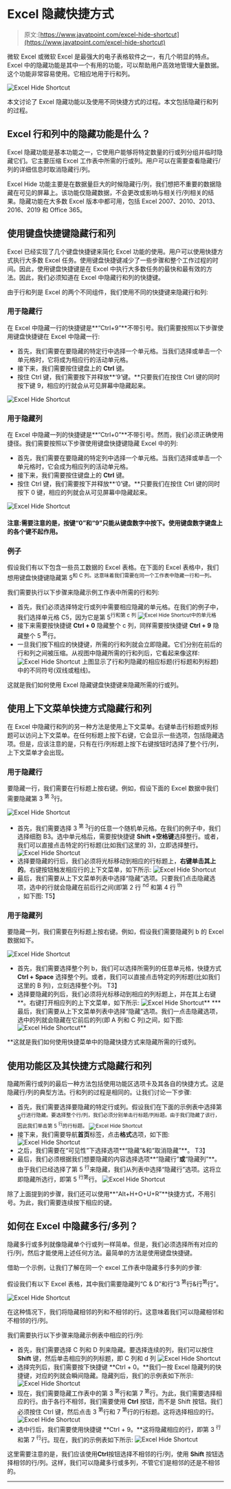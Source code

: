 # Excel 隐藏快捷方式

> 原文:[https://www.javatpoint.com/excel-hide-shortcut](https://www.javatpoint.com/excel-hide-shortcut)

微软 Excel 或微软 Excel 是最强大的电子表格软件之一，有几个明显的特点。Excel 中的隐藏功能是其中一个有用的功能，可以帮助用户高效地管理大量数据。这个功能非常容易使用。它相应地用于行和列。

![Excel Hide Shortcut](img/4ae7618b8a695f12569c53af6c6265bd.png)

本文讨论了 Excel 隐藏功能以及使用不同快捷方式的过程。本文包括隐藏行和列的过程。

## Excel 行和列中的隐藏功能是什么？

Excel 隐藏功能是基本功能之一，它使用户能够将特定数量的行或列分组并临时隐藏它们。它主要压缩 Excel 工作表中所需的行或列。用户可以在需要查看隐藏行/列的详细信息时取消隐藏行/列。

Excel Hide 功能主要是在数据量巨大的时候隐藏行/列，我们想把不重要的数据隐藏在可见的屏幕上。该功能仅隐藏数据，不会更改或影响与相关行/列相关的结果。隐藏功能在大多数 Excel 版本中都可用，包括 Excel 2007、2010、2013、2016、2019 和 Office 365。

## 使用键盘快捷键隐藏行和列

Excel 已经实现了几个键盘快捷键来简化 Excel 功能的使用。用户可以使用快捷方式执行大多数 Excel 任务。使用键盘快捷键减少了一些步骤和整个工作过程的时间。因此，使用键盘快捷键是在 Excel 中执行大多数任务的最快和最有效的方法。因此，我们必须知道在 Excel 中隐藏行和列的快捷键。

由于行和列是 Excel 的两个不同组件，我们使用不同的快捷键来隐藏行和列:

### 用于隐藏行

在 Excel 中隐藏一行的快捷键是**“Ctrl+9”**不带引号。我们需要按照以下步骤使用键盘快捷键在 Excel 中隐藏一行:

*   首先，我们需要在要隐藏的特定行中选择一个单元格。当我们选择或单击一个单元格时，它将成为相应行的活动单元格。
*   接下来，我们需要按住键盘上的 **Ctrl** 键。
*   按住 Ctrl 键，我们需要按下并释放**‘9’键。**只要我们在按住 Ctrl 键的同时按下键 9，相应的行就会从可见屏幕中隐藏起来。

![Excel Hide Shortcut](img/e1a276d238a21ca53f83dba1fe84ff22.png)

### 用于隐藏列

在 Excel 中隐藏一列的快捷键是**“Ctrl+0”**不带引号。然而，我们必须正确使用捷径。我们需要按照以下步骤使用键盘快捷键隐藏 Excel 中的列:

*   首先，我们需要在要隐藏的特定列中选择一个单元格。当我们选择或单击一个单元格时，它会成为相应列的活动单元格。
*   接下来，我们需要按住键盘上的 **Ctrl** 键。
*   按住 Ctrl 键，我们需要按下并释放**‘0’键。**只要我们在按住 Ctrl 键的同时按下 0 键，相应的列就会从可见屏幕中隐藏起来。

![Excel Hide Shortcut](img/e7136d351a6f7f3215084792d1ccbfcb.png)

#### 注意:需要注意的是，按键“0”和“9”只能从键盘数字中按下。使用键盘数字键盘上的各个键不起作用。

### 例子

假设我们有以下包含一些员工数据的 Excel 表格。在下面的 Excel 表格中，我们想用键盘快捷键隐藏第 5<sup>和 C 列。这意味着我们需要在同一个工作表中隐藏一行和一列。</sup>

我们需要执行以下步骤来隐藏示例工作表中所需的行和列:

*   首先，我们必须选择特定行或列中需要相应隐藏的单元格。在我们的例子中，我们选择单元格 C5，因为它是第 5<sup>行和第 c 列
    ![Excel Hide Shortcut](img/96b09881d27566fe01cb03e895c7f960.png)中的单元格</sup>
*   接下来需要按快捷键 **Ctrl + 0** 隐藏整个 c 列，同样需要按快捷键 **Ctrl + 9** 隐藏整个 5 <sup>第</sup>行。
*   一旦我们按下相应的快捷键，所需的行和列就会立即隐藏。它们分别在前后的行和列之间被压缩。从视图中隐藏所需的行和列后，它看起来像这样:
    ![Excel Hide Shortcut](img/111ed32be5261e78e3eba56ca35c04dd.png)
    上图显示了行和列隐藏的相应标题(行标题和列标题)中的不同符号(双线或粗线)。

这就是我们如何使用 Excel 隐藏键盘快捷键来隐藏所需的行或列。

## 使用上下文菜单快捷方式隐藏行和列

在 Excel 中隐藏行和列的另一种方法是使用上下文菜单。右键单击行标题或列标题可以访问上下文菜单。在任何标题上按下右键，它会显示一些选项，包括隐藏选项。但是，应该注意的是，只有在行/列标题上按下右键按钮时选择了整个行/列，上下文菜单才会出现。

### 用于隐藏行

要隐藏一行，我们需要在行标题上按右键。例如，假设下面的 Excel 数据中我们需要隐藏第 3 <sup>第 3</sup>行。

![Excel Hide Shortcut](img/237e2f4a5455505f6627832923429e95.png)

*   首先，我们需要选择 3 <sup>第 3</sup>行的任意一个随机单元格。在我们的例子中，我们选择细胞 B3。选中单元格后，需要按快捷键 **Shift +空格键**选择整行。或者，我们可以直接点击特定的行标题(比如我们这里的 3)，立即选择整行。
    ![Excel Hide Shortcut](img/390c3d21dfe188ee0e51b69e4247da5e.png)
*   选择要隐藏的行后，我们必须将光标移动到相应的行标题上，**右键单击其上的**。右键按钮触发相应行的上下文菜单，如下所示:
    ![Excel Hide Shortcut](img/b9077e3c56bf6a9b4c24dd535a00e234.png)
*   最后，我们需要从上下文菜单列表中选择“隐藏”选项。只要我们点击隐藏选项，选中的行就会隐藏在前后行之间(即第 2 行 <sup>nd</sup> 和第 4 行 <sup>th</sup> ，如下图:
    T5】

### 用于隐藏列

要隐藏一列，我们需要在列标题上按右键。例如，假设我们需要隐藏列 b 的 Excel 数据如下。

![Excel Hide Shortcut](img/1ea7b80bd1a2df4f64fdee9e22d8f77b.png)

*   首先，我们需要选择整个列 b，我们可以选择所需列的任意单元格，快捷方式 **Ctrl + Space** 选择整个列。或者，我们可以直接点击特定的列标题(比如我们这里的 B 列)，立刻选择整个列。
    T3】
*   选择要隐藏的列后，我们必须将光标移动到相应的列标题上，并在其上右键**。右键打开相应列的上下文菜单，如下所示:
    ![Excel Hide Shortcut](img/b03ac9c27337445da78860ad24977b4b.png)**
***   最后，我们需要从上下文菜单列表中选择“隐藏”选项。我们一点击隐藏选项，选中的列就会隐藏在它前后的列(即 A 列和 C 列)之间，如下图:
    ![Excel Hide Shortcut](img/c2db62da0f51fcd509f414d08ae1d232.png)**

 **这就是我们如何使用快捷菜单中的隐藏快捷方式来隐藏所需的行或列。

## 使用功能区及其快捷方式隐藏行和列

隐藏所需行或列的最后一种方法包括使用功能区选项卡及其各自的快捷方式。这是隐藏行/列的典型方法。行和列的过程是相同的。让我们讨论一下步骤:

*   首先，我们需要选择要隐藏的特定行或列。假设我们在下面的示例表中选择第 5<sup>行进行隐藏。要选择整个行/列，我们必须分别单击行标题/列标题。由于我们隐藏了该行，因此我们单击第 5 <sup>行</sup>的行标题。
    ![Excel Hide Shortcut](img/7c2b9d22d888a735afde428a08bbae00.png)</sup>
*   接下来，我们需要导航**首页**标签，点击**格式**选项，如下图:
    ![Excel Hide Shortcut](img/d59a65fcc047853730d0fd88401d3d8a.png)
*   之后，我们需要在“可见性”下选择选项**“隐藏”&和“取消隐藏”**。
    T3】
*   最后，我们必须根据我们想要隐藏的内容选择选项**“隐藏行”**或**“隐藏列”**。由于我们已经选择了第 5 <sup>行</sup>来隐藏，我们从列表中选择“隐藏行”选项。这将立即隐藏所选行，即第 5 <sup>行第</sup>行。
    ![Excel Hide Shortcut](img/e470a725f7633cfc7f9eb79f165eb88c.png)

除了上面提到的步骤，我们还可以使用**“Alt+H+O+U+R”**快捷方式，不用引号。为此，我们需要连续按下相应的键。

## 如何在 Excel 中隐藏多行/多列？

隐藏多行或多列就像隐藏单个行或列一样简单。但是，我们必须选择所有对应的行/列，然后才能使用上述任何方法。最简单的方法是使用键盘快捷键。

借助一个示例，让我们了解在同一个 excel 工作表中隐藏多行多列的步骤:

假设我们有以下 Excel 表格，其中我们需要隐藏列“C & D”和行“3 <sup>第</sup>行&行<sup>第</sup>行”。

![Excel Hide Shortcut](img/4a2ddb4761ebcbdd3406f26176d25419.png)

在这种情况下，我们将隐藏相邻的列和不相邻的行。这意味着我们可以隐藏相邻和不相邻的行/列。

我们需要执行以下步骤来隐藏示例表中相应的行/列:

*   首先，我们需要选择 C 列和 D 列来隐藏。要选择连续的列，我们可以按住 **Shift** 键，然后单击相应列的列标题，即 C 列和 d 列
    ![Excel Hide Shortcut](img/5d1c2c60f59b46231548c7c1d5191317.png)
*   选择完列后，我们需要按下快捷键 **Ctrl + 0。**我们一按 Excel 隐藏列的快捷键，对应的列就会瞬间隐藏。隐藏列后，我们的示例表如下所示:
    ![Excel Hide Shortcut](img/58caa81cd8487e078b64c019e037d5e9.png)
*   现在，我们需要隐藏工作表中的第 3 <sup>第</sup>行和第 7 <sup>第</sup>行。为此，我们需要选择相应的行。由于各行不相邻，我们需要使用 **Ctrl** 按钮，而不是 Shift 按钮。我们必须按住 Ctrl 键，然后点击 3 <sup>第</sup>行和 7 <sup>第</sup>行的行标题。这将选择相应的行。
    ![Excel Hide Shortcut](img/b9aa7553f6d217b1eeb5ee8be4cc00c1.png)
*   选中行后，我们需要使用快捷键 **Ctrl + 9。**这将隐藏相应的行，即第 3 <sup>行</sup>和第 7 <sup>行</sup>行。现在，我们的示例表如下所示:
    ![Excel Hide Shortcut](img/1a085f6682c6fa4d61c0c338a241965d.png)

这里需要注意的是，我们应该使用**Ctrl**按钮选择不相邻的行/列，使用 **Shift** 按钮选择相邻的行/列。这样，我们可以隐藏多行或多列，不管它们是相邻的还是不相邻的。

* * ***